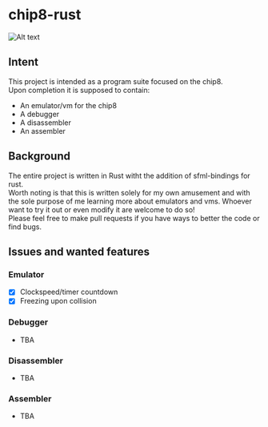 # chip8-rust

![Alt text](https://github.com/PierreLeidbring/chip8-rust/blob/master/img/c8.png "Screenshot")

## Intent
This project is intended as a program suite focused on the chip8.  
Upon completion it is supposed to contain:  
* An emulator/vm for the chip8
* A debugger
* A disassembler
* An assembler

## Background
The entire project is written in Rust witht the addition of sfml-bindings for rust.  
Worth noting is that this is written solely for my own amusement and with the sole purpose of me learning more about emulators and vms.
Whoever want to try it out or even modify it are welcome to do so!  
Please feel free to make pull requests if you have ways to better the code or find bugs.  

## Issues and wanted features
### Emulator
- [x] Clockspeed/timer countdown
- [x] Freezing upon collision
### Debugger
* TBA
### Disassembler
* TBA
### Assembler
* TBA
